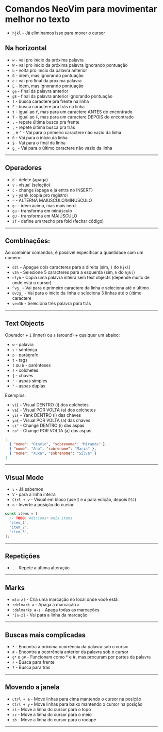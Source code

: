 # Comandos NeoVim para movimentar melhor no texto

- `hjkl` - Já eliminamos isso para mover o cursor

## Na horizontal

- `w` - vai pro início da próxima palavra
- `W` - vai pro início da próxima palavra ignorando pontuação
- `b` - volta pro início da palavra anterior
- `B` - idem, mas ignorando pontuação
- `e` - vai pro final da próxima palavra
- `E` - idem, mas ignorando pontuação
- `ge` - final da palavra anterior
- `gE` - final da palavra anterior ignorando pontuação
- `f` - busca caractere pra frente na linha
- `F` - busca caractere pra trás na linha
- `t` - igual ao `f`, mas para um caractere ANTES do encontrado
- `T` - igual ao `F`, mas para um caractere DEPOIS do encontrado
- `;` - repete última busca pra frente
- `,` - repete última busca pra trás
- `_` e `^` - Vai para o primeiro caractere não vazio da linha
- `0` - Vai para o início da linha
- `$` - Vai para o final da linha
- `g_` - Vai para o último caractere não vazio da linha

---

## Operadores

- `d` - delete (apaga)
- `v` - visual (seleção)
- `c` - change (apaga e já entra no INSERT)
- `y` - yank (copia pro registro)
- `~` - ALTERNA MAIÚSCULO/MINÚSCULO
- `g~` - idem acima, mas mais nerd
- `gu` - transforma em minúsculo
- `gU` - transforma em MAIÚSCULO
- `zf` - define um trecho pra fold (fechar código)

---

## Combinações:

Ao combinar comandos, é possível especificar a quantidade com um número:

- `d2l` - Apague dois caracteres para a direita (sim, `l` do `hjkl`)
- `v5h` - Selecione 5 caracteres para a esquerda (sim, `h` do `hjkl`)
- `elyb` - Copia uma palavra inteira sem text objects (depende muito de onde está o cursor)
- `^vg_` - Vai para o primeiro caractere da linha e seleciona até o último
- `0v3g_` - Vai para o início da linha e seleciona 3 linhas até o último caractere
- `veo3b` - Seleciona três palavra para trás

---

## Text Objects

Operador + `i` (inner) ou `a` (around) + qualquer um abaixo:

- `w` - palavra
- `s` - sentença
- `p` - parágrafo
- `t` - tags
- `(` ou `b` - parênteses
- `[` - colchetes
- `{` - chaves
- `'` - aspas simples
- `"` - aspas duplas

Exemplos:

- `vi[` - Visual DENTRO (i) dos colchetes
- `va[` - Visual POR VOLTA (a) dos colchetes
- `yi{` - Yank DENTRO (i) das chaves
- `ya{` - Visual POR VOLTA (a) das chaves
- `ci"` - Change DENTRO (i) das aspas
- `ca"` - Change POR VOLTA (a) das aspas

```json
[
  { "nome": "Otávio", "sobrenome": "Miranda" },
  { "nome": "Ana", "sobrenome": "Maria" },
  { "nome": "Xuxa", "sobrenome": "Silva" }
]
```

---

## Visual Mode

- `v` - Já sabemos
- `V` - para a linha inteira
- `Ctrl + v` - Visual em bloco (use `I` e `A` para edição, depois `ESC`)
- `o` - Inverte a posição do cursor

```javascript
const items = [
  // TODO: Adicionar mais itens
  'item_1',
  'item_2',
  'item_3',
];
```

---

## Repetições

- `.` - Repete a última alteração

---

## Marks

- `m[a-z]` - Cria uma marcação no local onde você está.
- `:delmark a` - Apaga a marcação `a`
- `:delmarks a-z` - Apaga todas as marcações
- `'[a-z]` - Vai para a linha da marcação

---

## Buscas mais complicadas

- `*` - Encontra a próxima ocorrência da palavra sob o cursor
- `#` - Encontra a ocorrência anterior da palavra sob o cursor
- `g*` e `g#` - Funcionam como \* e #, mas procuram por partes da palavra
- `/` - Busca para frente
- `?` - Busca para trás

---

## Movendo a janela

- `Ctrl + e` - Move linhas para cima mantendo o cursor na posição
- `Ctrl + y` - Move linhas para baixo mantendo o cursor na posição
- `zt` - Move a linha do cursor para o topo
- `zz` - Move a linha do cursor para o meio
- `zb` - Move a linha do cursor para o rodapé

---
